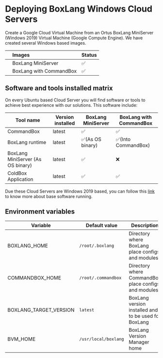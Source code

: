 # Deploying BoxLang Windows Cloud Servers

Create a Google Cloud Virtual Machine from an Ortus BoxLang MiniServer \(Windows 2019\) Virtual Machine \(Google Compute Engine\).  We have created several Windows based images.

|  | Images | Status |
| :--- | :--- | :--- |
|  | BoxLang MiniServer | :white_check_mark: |
|  | BoxLang with CommandBox | :white_check_mark: |

## Software and tools installed matrix

On every Ubuntu based Cloud Server you will find software or tools to achieve best experience with our solutions. This software include:

|**Tool name**|**Version installed**|**BoxLang MiniServer**|**BoxLang with CommandBox**|
|-------------|---------------------|------------------------------|---------------------------|
|CommandBox   |latest| :white_check_mark:           | :white_check_mark:        |
|BoxLang runtime|latest|:white_check_mark:(As OS binary)|:white_check_mark:(Into CommandBox)|
|BoxLang MiniServer (As OS binary)|latest|:white_check_mark:|:x:|
|ColdBox Application|latest|:white_check_mark:|:white_check_mark:|

Due these Cloud Servers are Windows 2019 based, you can follow this [link](https://cloud.google.com/compute/docs/images/os-details#windows_server) to know more about base software running.

## Environment variables

|**Variable**|**Default value**|**Description**|
|-------------|-----------------|--------------|
|BOXLANG_HOME|`/root/.boxlang`|Directory where BoxLang place configs and modules|
|COMMANDBOX_HOME|`/root/.commandbox`|Directory where CommandBox place configs and modules|
|BOXLANG_TARGET_VERSION|`latest`|BoxLang version installed and to be used for BoxLang|
|BVM_HOME| `/usr/local/boxlang`|BoxLang Version Manager home|
